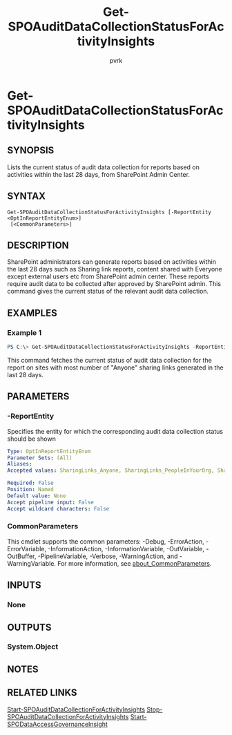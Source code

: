 ﻿---
external help file: sharepointonline.xml
Module Name: Microsoft.Online.SharePoint.PowerShell
online version: https://learn.microsoft.com/powershell/module/sharepoint-online/get-spoauditdatacollectionstatusforactivityinsights
applicable: SharePoint Online
title: Get-SPOAuditDataCollectionStatusForActivityInsights
schema: 2.0.0
author: pvrk
ms.author: pullabhk
manager: 
ms.reviewer:
---

# Get-SPOAuditDataCollectionStatusForActivityInsights

## SYNOPSIS

Lists the current status of audit data collection for reports based on activities within the last 28 days, from SharePoint Admin Center.

## SYNTAX

```
Get-SPOAuditDataCollectionStatusForActivityInsights [-ReportEntity <OptInReportEntityEnum>]
 [<CommonParameters>]
```

## DESCRIPTION

SharePoint administrators can generate reports based on activities within the last 28 days such as Sharing link reports, content shared with Everyone except external users etc from SharePoint admin center. These reports require audit data to be collected after approved by SharePoint admin. This command gives the current status of the relevant audit data collection.

## EXAMPLES

### Example 1

```powershell
PS C:\> Get-SPOAuditDataCollectionStatusForActivityInsights -ReportEntity SharingLinks_Anyone
```

This command fetches the current status of audit data collection for the report on sites with most number of "Anyone" sharing links generated in the last 28 days.

## PARAMETERS

### -ReportEntity

Specifies the entity for which the corresponding audit data collection status should be shown

```yaml
Type: OptInReportEntityEnum
Parameter Sets: (All)
Aliases:
Accepted values: SharingLinks_Anyone, SharingLinks_PeopleInYourOrg, SharingLinks_Guests, EveryoneExceptExternalUsersAtSite, EveryoneExceptExternalUsersForItems, CopilotAppInsights

Required: False
Position: Named
Default value: None
Accept pipeline input: False
Accept wildcard characters: False
```

### CommonParameters
This cmdlet supports the common parameters: -Debug, -ErrorAction, -ErrorVariable, -InformationAction, -InformationVariable, -OutVariable, -OutBuffer, -PipelineVariable, -Verbose, -WarningAction, and -WarningVariable. For more information, see [about_CommonParameters](http://go.microsoft.com/fwlink/?LinkID=113216).

## INPUTS

### None

## OUTPUTS

### System.Object

## NOTES

## RELATED LINKS

[Start-SPOAuditDataCollectionForActivityInsights](./Start-SPOAuditDataCollectionForActivityInsights.md)
[Stop-SPOAuditDataCollectionForActivityInsights](./Stop-SPOAuditDataCollectionForActivityInsights.md)
[Start-SPODataAccessGovernanceInsight](./Start-SPODataAccessGovernanceInsight.md)
